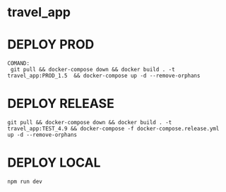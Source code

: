 # travel_app

# DEPLOY PROD
    COMAND:
     git pull && docker-compose down && docker build . -t travel_app:PROD_1.5  && docker-compose up -d --remove-orphans

# DEPLOY RELEASE
    git pull && docker-compose down && docker build . -t travel_app:TEST_4.9 && docker-compose -f docker-compose.release.yml  up -d --remove-orphans

# DEPLOY LOCAL
    npm run dev
